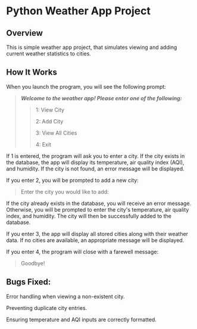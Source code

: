# Python Weather App Project

## Overview

This is simple weather app project, that simulates viewing and adding current weather statistics to cities.

## How It Works

When you launch the program, you will see the following prompt:

> ***Welcome to the weather app! Please enter one of the following:***
>>1: View City
>>
>>2: Add City
>>
>>3: View All Cities
>>
>>4: Exit

If 1 is entered, the program will ask you to enter a city. 
If the city exists in the database, the app will display its temperature, air quality index (AQI), and humidity.
If the city is not found, an error message will be displayed.

If you enter 2, you will be prompted to add a new city:

> Enter the city you would like to add:

If the city already exists in the database, you will receive an error message.
Otherwise, you will be prompted to enter the city's temperature, air quality index, and humidity.
The city will then be successfully added to the database.

If you enter 3, the app will display all stored cities along with their weather data.
If no cities are available, an appropriate message will be displayed.

If you enter 4, the program will close with a farewell message:

> Goodbye!


## Bugs Fixed:

Error handling when viewing a non-existent city.

Preventing duplicate city entries.

Ensuring temperature and AQI inputs are correctly formatted.
